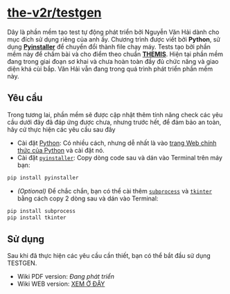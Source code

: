 # [the-v2r/testgen](https://github.com/the-v2r/testgen)

Dây là phần mềm tạo test tự động phát triển bởi Nguyễn Văn Hải dành cho mục đích sử dụng riêng của anh ấy. Chương trình được viết bởi **Python**, sử dụng [**Pyinstaller**](https://pypi.org/project/pyinstaller/) để chuyển đổi thành file chạy máy. Tests tạo bởi phần mềm này để chấm bài và cho điểm theo chuẩn [**THEMIS**](https://thptthoilai.edu.vn/tailieu/phanmem/28-soft/62-themis). Hiện tại phần mềm đang trong giai đoạn sơ khai và chưa hoàn toàn đầy đủ chức năng và giao diện khá cùi bắp. Văn Hải vẫn đang trong quá trình phát triển phần mềm này.

## Yêu cầu

Trong tương lai, phần mềm sẽ được cập nhật thêm tính năng check các yêu cầu dưới đây đã đáp ứng được chưa, nhưng trước hết, để đảm bảo an toàn, hãy cứ thực hiện các yêu cầu sau đây
- Cài đặt [Python](https://www.python.org/): Có nhiều cách, nhưng dễ nhất là vào [trang Web chính thức của Python](https://www.python.org/) và cài đặt nó.
- Cài đặt [`pyinstaller`](https://pypi.org/project/pyinstaller/): Copy dòng code sau và dán vào Terminal trên máy bạn:
```bat
pip install pyinstaller
```
- _(Optional)_ Để chắc chắn, bạn có thể cài thêm [`subprocess`](https://docs.python.org/3/library/subprocess.html) và [`tkinter`](https://docs.python.org/3/library/tkinter.html) bằng cách copy 2 dòng sau và dán vào Terminal:
```bat
pip install subprocess
pip install tkinter
```

## Sử dụng

Sau khi đã thực hiện các yêu cầu cần thiết, bạn có thể bắt đầu sử dụng TESTGEN.
- Wiki PDF version: _Đang phát triển_
- Wiki WEB version: [XEM Ở ĐÂY](https://github.com/the-v2r/testgen/wiki)
